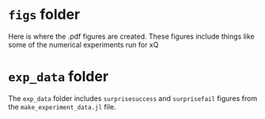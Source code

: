 # `figs` folder
Here is where the .pdf figures are created. These figures include things like some of the numerical experiments run for xQ

# `exp_data` folder
The `exp_data` folder includes `surprisesuccess` and `surprisefail` figures from the `make_experiment_data.jl` file. 
